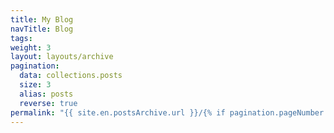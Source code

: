 ```yaml
---
title: My Blog
navTitle: Blog
tags: 
weight: 3
layout: layouts/archive
pagination:
  data: collections.posts
  size: 3
  alias: posts
  reverse: true
permalink: "{{ site.en.postsArchive.url }}/{% if pagination.pageNumber > 0 %}page-{{ pagination.pageNumber + 1 }}/{% endif %}index.html"
---
```


<!-- The content in `./content/pages/archive.md` (this file, if you’re reading it in a text editor) appears above the section of posts generated by `./_includes/layouts/archive.11ty.js`. In that layout, the contents of this Markdown file are represented by `${data.content}`. -->
